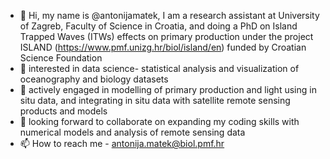 - 👋 Hi, my name is @antonijamatek, I am a research assistant at University of Zagreb, Faculty of Science in Croatia, and doing a PhD on Island Trapped Waves (ITWs) effects on primary production under the project ISLAND (https://www.pmf.unizg.hr/biol/island/en) funded by Croatian Science Foundation
- 👀 interested in data science- statistical analysis and visualization of oceanography and biology datasets
- 🌱 actively engaged in modelling of primary production and light using in situ data, and integrating in situ data with satellite remote sensing products and models
- 💞️ looking forward to collaborate on expanding my coding skills with numerical models and analysis of remote sensing data
- 📫 How to reach me - antonija.matek@biol.pmf.hr

<!---
antonijamatek/antonijamatek is a ✨ special ✨ repository because its `README.md` (this file) appears on your GitHub profile.
You can click the Preview link to take a look at your changes.
--->
